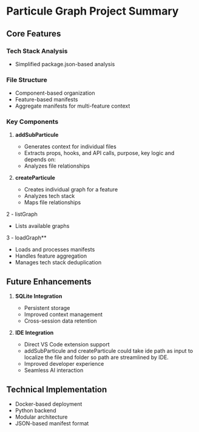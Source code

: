 # Particule Graph Project Summary

## Core Features

### Tech Stack Analysis
- Simplified package.json-based analysis

### File Structure
- Component-based organization
- Feature-based manifests
- Aggregate manifests for multi-feature context

### Key Components

1. **addSubParticule**
   - Generates context for individual files
   - Extracts props, hooks, and API calls, purpose, key logic and depends on:
   - Analyzes file relationships

1. **createParticule**
   - Creates individual graph for a feature
   - Analyzes tech stack
   - Maps file relationships

2 - listGraph   
 - Lists available graphs

3 - loadGraph**
   - Loads and processes manifests
   - Handles feature aggregation
   - Manages tech stack deduplication

## Future Enhancements

1. **SQLite Integration**
   - Persistent storage
   - Improved context management
   - Cross-session data retention

2. **IDE Integration**
   - Direct VS Code extension support 
   - addSubParticule and createParticule could take ide path as input to localize the file and folder so path are streamlined by IDE. 
   - Improved developer experience
   - Seamless AI interaction

## Technical Implementation
- Docker-based deployment
- Python backend
- Modular architecture
- JSON-based manifest format
